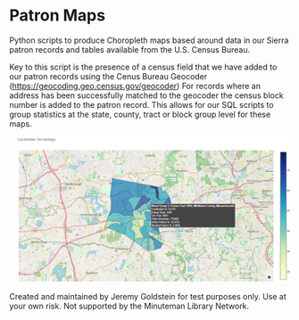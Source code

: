 # Patron Maps

Python scripts to produce Choropleth maps based around data in our Sierra patron records and tables available from the U.S. Census Bureau.

Key to this script is the presence of a census field that we have added to our patron records using the Cenus Bureau Geocoder (https://geocoding.geo.census.gov/geocoder)
For records where an address has been successfully matched to the geocoder the census block number is added to the patron record.  This allows for our SQL scripts to group statistics at the state, county, tract or block group level for these maps.

![Framingham_Cardholder_Pct.png](https://github.com/Minuteman-Library-Network/Patron-Maps/blob/main/img/Framingham_Cardholder_Pct.png)

Created and maintained by Jeremy Goldstein for test purposes only. Use at your own risk. Not supported by the Minuteman Library Network. 
